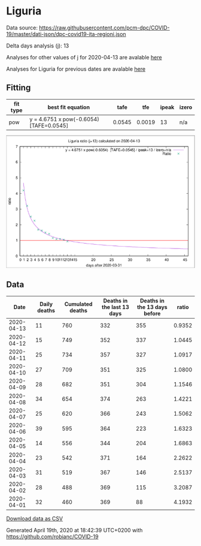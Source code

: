 # Liguria

Data source: https://raw.githubusercontent.com/pcm-dpc/COVID-19/master/dati-json/dpc-covid19-ita-regioni.json

Delta days analysis (j): 13

Analyses for other values of j for 2020-04-13 are avalable [here](../2020-04-13/README.md)

Analyses for Liguria for previous dates are avalable [here](../README.md)

## Fitting 
|fit type|best fit equation|tafe|tfe|ipeak|izero|
|-------|-----|--------|------|---|---|
|pow|y = 4.6751 x pow(-0.6054)  [TAFE=0.0545]|0.0545|0.0019|13|n/a|

![Plot](COVID-19_liguria_j13_2020-04-13.png)

## Data
|Date|Daily deaths|Cumulated deaths|Deaths in the last 13 days|Deaths in the 13 days before|ratio|
|----|----------|-----------|-------|--------------------|-----|
|2020-04-13|11|760|332|355|0.9352|
|2020-04-12|15|749|352|337|1.0445|
|2020-04-11|25|734|357|327|1.0917|
|2020-04-10|27|709|351|325|1.0800|
|2020-04-09|28|682|351|304|1.1546|
|2020-04-08|34|654|374|263|1.4221|
|2020-04-07|25|620|366|243|1.5062|
|2020-04-06|39|595|364|223|1.6323|
|2020-04-05|14|556|344|204|1.6863|
|2020-04-04|23|542|371|164|2.2622|
|2020-04-03|31|519|367|146|2.5137|
|2020-04-02|28|488|369|115|3.2087|
|2020-04-01|32|460|369|88|4.1932|

[Download data as CSV](COVID-19_liguria_j13_2020-04-13.csv)

Generated April 19th, 2020 at 18:42:39 UTC+0200 with https://github.com/robianc/COVID-19
